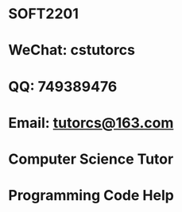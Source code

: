# SOFT2201

# WeChat: cstutorcs

# QQ: 749389476

# Email: tutorcs@163.com

# Computer Science Tutor

# Programming Code Help
